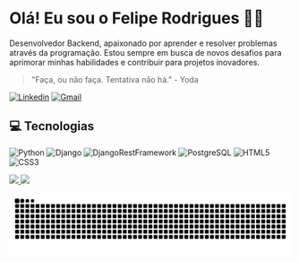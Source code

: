 # Olá! Eu sou o Felipe Rodrigues 👋🏻

Desenvolvedor Backend, apaixonado por aprender e resolver problemas através da programação. Estou sempre em busca de novos desafios para aprimorar minhas habilidades e contribuir para projetos inovadores.

> "Faça, ou não faça. Tentativa não há." - Yoda

[![Linkedin](https://img.shields.io/badge/LinkedIn-0077B5?style=for-the-badge&logo=linkedin&logoColor=white)](https://www.linkedin.com/in/felipe-rods/)
[![Gmail](https://img.shields.io/badge/Gmail-D14836?style=for-the-badge&logo=gmail&logoColor=white)](mailto:felipe.rs991@gmail.com)

## 💻 Tecnologias

![Python](https://img.shields.io/badge/Python-3776AB?style=for-the-badge&logo=python&logoColor=white)
![Django](https://img.shields.io/badge/Django-092E20?style=for-the-badge&logo=django&logoColor=white)
![DjangoRestFramework](https://img.shields.io/badge/django--rest--framework-blue?style=for-the-badge&labelColor=333333&logo=django&logoColor=white&color=blue)
![PostgreSQL](https://img.shields.io/badge/PostgreSQL-316192?style=for-the-badge&logo=postgresql&logoColor=white)
![HTML5](https://img.shields.io/badge/HTML5-E34F26?style=for-the-badge&logo=html5&logoColor=white)
![CSS3](https://img.shields.io/badge/CSS3-1572B6?style=for-the-badge&logo=css3&logoColor=white)

<div>
<a href="https://github.com/seu-usuário-aqui">
<img loading="lazy" height="180em" src="https://github-readme-stats.vercel.app/api/top-langs/?username=felipe-rods&layout=compact&langs_count=7&theme=dracula"/>
<img loading="lazy" height="180em" src="https://github-readme-stats.vercel.app/api?username=felipe-rods&show_icons=true&theme=dracula&include_all_commits=true&count_private=true"/>
</div>

![Snake animation](https://github.com/felipe-rods/felipe-rods/blob/output/github-contribution-grid-snake.svg)
